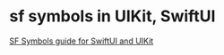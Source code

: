 # sf symbols in UIKit, SwiftUI

[SF Symbols guide for SwiftUI and UIKit](https://tanaschita.com/20220131-sf-symbols-ios-guide/)
